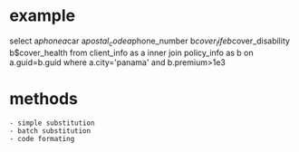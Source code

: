 # example
select
a$phone
a$car
a$postal_code
a$phone_number
b$cover_life
b$cover_disability
b$cover_health
from
client_info as a inner join policy_info as b on a.guid=b.guid
where a.city='panama' and b.premium>1e3

# methods
	- simple substitution
	- batch substitution
	- code formating
